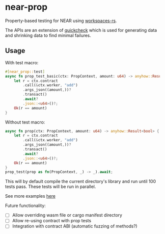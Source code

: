# near-prop

Property-based testing for NEAR using [workspaces-rs](https://github.com/near/workspaces-rs).

The APIs are an extension of [quickcheck](https://github.com/BurntSushi/quickcheck) which is used for generating data and shrinking data to find minimal failures.

## Usage

With test macro:

```rust
#[near_prop::test]
async fn prop_test_basic(ctx: PropContext, amount: u64) -> anyhow::Result<bool> {
    let r = ctx.contract
        .call(&ctx.worker, "add")
        .args_json((amount,))?
        .transact()
        .await?
        .json::<u64>()?;
    Ok(r == amount)
}
```

Without test macro:

```rust
async fn prop(ctx: PropContext, amount: u64) -> anyhow::Result<bool> {
    let r = ctx.contract
        .call(&ctx.worker, "add")
        .args_json((amount,))?
        .transact()
        .await?
        .json::<u64>()?;
    Ok(r == amount)
}
prop_test(prop as fn(PropContext, _) -> _).await;
```

This will by default compile the current directory's library and run until 100 tests pass. These tests will be run in parallel.

See more examples [here](https://github.com/austinabell/near-prop/tree/main/examples/)

Future functionality:
- [ ] Allow overriding wasm file or cargo manifest directory
- [ ] Allow re-using contract with prop tests
- [ ] Integration with contract ABI (automatic fuzzing of methods?)
